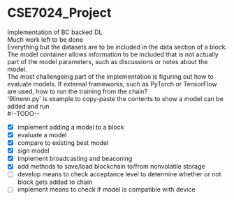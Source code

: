 # CSE7024_Project
Implementation of BC backed DL  
Much work left to be done  
Everything but the datasets are to be included in the data section of a block. The model container allows information to be included that is not actually part of the model parameters, such as discussions or notes about the model.  
The most challengeing part of the implementation is figuring out how to evaluate models. If external frameworks, such as PyTorch or TensorFlow are used, how to run the training from the chain?  
'9linenn.py' is example to copy-paste the contents to show a model can be added and run  
#--TODO--    
- [x] implement adding a model to a block  
- [x] evaluate a model  
- [x] compare to existing best model  
- [x] sign model    
- [x] implement broadcasting and beaconing  
- [x] add methods to save/load blockchain to/from nonvolatile storage
- [ ] develop means to check acceptance level to determine whether or not block gets added to chain  
- [ ] implement means to check if model is compatible with device  
